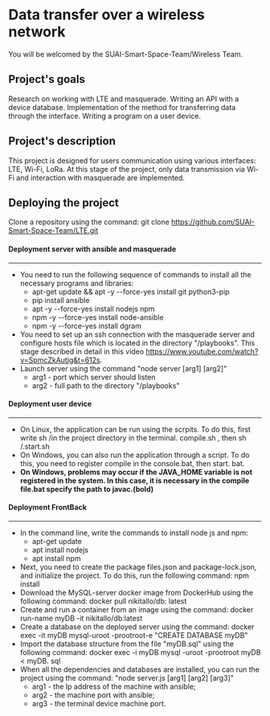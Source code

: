 # Data transfer over a wireless network

You will be welcomed by the SUAI-Smart-Space-Team/Wireless Team. 

## Project's goals

Research on working with LTE and masquerade. Writing an API with a device database. Implementation of the method for transferring data through the interface. Writing a program on a user device.

## Project's description 

This project is designed for users communication using various interfaces: LTE, Wi-Fi, LoRa. At this stage of the project, only data transmission via Wi-Fi and interaction with masquerade are implemented.

## Deploying the project 

Clone a repository using the command: git clone https://github.com/SUAI-Smart-Space-Team/LTE.git

#### Deployment server with ansible and masquerade
____
- You need to run the following sequence of commands to install all the necessary programs and libraries:
  - apt-get update && apt -y --force-yes install git python3-pip 
  - pip install ansible
  - apt -y --force-yes install nodejs npm
  - npm -y --force-yes install node-ansible
  - npm -y --force-yes install dgram
- You need to set up an ssh connection with the masquerade server and configure hosts file which is located in the directory "/playbooks". This stage described in detail in this video https://www.youtube.com/watch?v=SpmcZkAutjg&t=612s.
- Launch server using the command "node server [arg1] [arg2]"
  - arg1 - port which server should listen
  - arg2 - full path to the directory "/playbooks"

#### Deployment user device
____
- On Linux, the application can be run using the scrpits. To do this, first write sh /in the project directory in the terminal. compile.sh , then sh /.start.sh 
- On Windows, you can also run the application through a script. To do this, you need to register compile in the console.bat, then start. bat. 
- __On Windows, problems may occur if the JAVA_HOME variable is not registered in the system. In this case, it is necessary in the compile file.bat specify the path to javac.(bold)__

#### Deployment FrontBack
____
- In the command line, write the commands to install node js and npm:
  - apt-get update
  - apt install nodejs
  - apt install npm
- Next, you need to create the package files.json and package-lock.json, and initialize the project. To do this, run the following command: npm install
- Download the MySQL-server docker image from DockerHub using the following command: docker pull nikitallo/db: latest
- Create and run a container from an image using the command: docker run-name myDB -it nikitallo/db:latest
- Create a database on the deployed server using the command: docker exec -it myDB mysql-uroot -prootroot-e "CREATE DATABASE myDB"
- Import the database structure from the file "myDB.sql" using the following command: docker exec -i myDB mysql -uroot -prootroot myDB < myDB. sql
- When all the dependencies and databases are installed, you can run the project using the command: "node server.js [arg1] [arg2] [arg3]"
  - arg1 - the Ip address of the machine with ansible;
  - arg2 - the machine port with ansible;
  - arg3 - the terminal device machine port.
